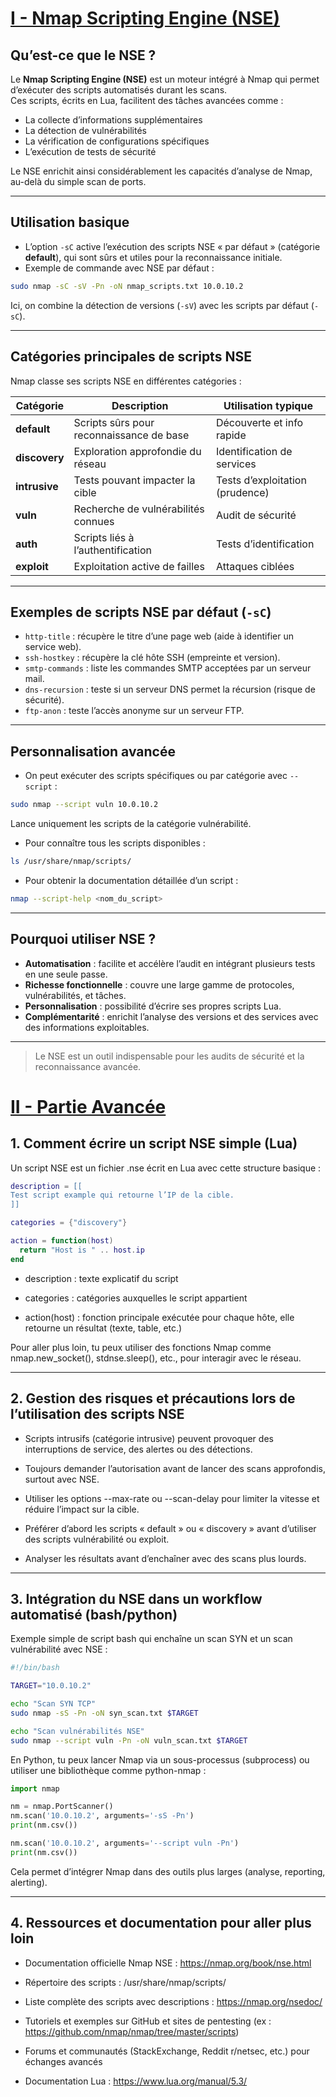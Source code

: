 # <u>I - Nmap Scripting Engine (NSE)</u>

## Qu’est-ce que le NSE ?

Le **Nmap Scripting Engine (NSE)** est un moteur intégré à Nmap qui permet d’exécuter des scripts automatisés durant les scans.  
Ces scripts, écrits en Lua, facilitent des tâches avancées comme :  
- La collecte d’informations supplémentaires  
- La détection de vulnérabilités  
- La vérification de configurations spécifiques  
- L’exécution de tests de sécurité  

Le NSE enrichit ainsi considérablement les capacités d’analyse de Nmap, au-delà du simple scan de ports.

---

## Utilisation basique

- L’option `-sC` active l’exécution des scripts NSE « par défaut » (catégorie **default**), qui sont sûrs et utiles pour la reconnaissance initiale.  
- Exemple de commande avec NSE par défaut :  

```bash
sudo nmap -sC -sV -Pn -oN nmap_scripts.txt 10.0.10.2
```

Ici, on combine la détection de versions (`-sV`) avec les scripts par défaut (`-sC`).

---

## Catégories principales de scripts NSE

Nmap classe ses scripts NSE en différentes catégories :  

| Catégorie     | Description                              | Utilisation typique             |
| ------------- | ---------------------------------------- | ------------------------------- |
| **default**   | Scripts sûrs pour reconnaissance de base | Découverte et info rapide       |
| **discovery** | Exploration approfondie du réseau        | Identification de services      |
| **intrusive** | Tests pouvant impacter la cible          | Tests d’exploitation (prudence) |
| **vuln**      | Recherche de vulnérabilités connues      | Audit de sécurité               |
| **auth**      | Scripts liés à l’authentification        | Tests d’identification          |
| **exploit**   | Exploitation active de failles           | Attaques ciblées                |

---

## Exemples de scripts NSE par défaut (`-sC`)

- `http-title` : récupère le titre d’une page web (aide à identifier un service web).  
- `ssh-hostkey` : récupère la clé hôte SSH (empreinte et version).  
- `smtp-commands` : liste les commandes SMTP acceptées par un serveur mail.  
- `dns-recursion` : teste si un serveur DNS permet la récursion (risque de sécurité).  
- `ftp-anon` : teste l’accès anonyme sur un serveur FTP.

---

## Personnalisation avancée

- On peut exécuter des scripts spécifiques ou par catégorie avec `--script` :  

```bash
sudo nmap --script vuln 10.0.10.2
```

Lance uniquement les scripts de la catégorie vulnérabilité.

- Pour connaître tous les scripts disponibles :  

```bash
ls /usr/share/nmap/scripts/
```


- Pour obtenir la documentation détaillée d’un script :  

```bash
nmap --script-help <nom_du_script>
```


---

## Pourquoi utiliser NSE ?

- **Automatisation** : facilite et accélère l’audit en intégrant plusieurs tests en une seule passe.  
- **Richesse fonctionnelle** : couvre une large gamme de protocoles, vulnérabilités, et tâches.  
- **Personnalisation** : possibilité d’écrire ses propres scripts Lua.  
- **Complémentarité** : enrichit l’analyse des versions et des services avec des informations exploitables.

---

> Le NSE est un outil indispensable pour les audits de sécurité et la reconnaissance avancée.
> 
# <u>II - Partie Avancée</u>

## 1. Comment écrire un script NSE simple (Lua)

Un script NSE est un fichier .nse écrit en Lua avec cette structure basique :

```lua
description = [[
Test script example qui retourne l’IP de la cible.
]]

categories = {"discovery"}

action = function(host)
  return "Host is " .. host.ip
end
```

- description : texte explicatif du script

- categories : catégories auxquelles le script appartient

- action(host) : fonction principale exécutée pour chaque hôte, elle retourne un résultat (texte, table, etc.)

Pour aller plus loin, tu peux utiliser des fonctions Nmap comme nmap.new_socket(), stdnse.sleep(), etc., pour interagir avec le réseau.

---

## 2. Gestion des risques et précautions lors de l’utilisation des scripts NSE

- Scripts intrusifs (catégorie intrusive) peuvent provoquer des interruptions de service, des alertes ou des détections.

- Toujours demander l’autorisation avant de lancer des scans approfondis, surtout avec NSE.

- Utiliser les options --max-rate ou --scan-delay pour limiter la vitesse et réduire l’impact sur la cible.

- Préférer d’abord les scripts « default » ou « discovery » avant d’utiliser des scripts vulnérabilité ou exploit.

- Analyser les résultats avant d’enchaîner avec des scans plus lourds.

---

## 3. Intégration du NSE dans un workflow automatisé (bash/python)

Exemple simple de script bash qui enchaîne un scan SYN et un scan vulnérabilité avec NSE :

```bash
#!/bin/bash

TARGET="10.0.10.2"

echo "Scan SYN TCP"
sudo nmap -sS -Pn -oN syn_scan.txt $TARGET

echo "Scan vulnérabilités NSE"
sudo nmap --script vuln -Pn -oN vuln_scan.txt $TARGET
```

En Python, tu peux lancer Nmap via un sous-processus (subprocess) ou utiliser une bibliothèque comme python-nmap :

```python
import nmap

nm = nmap.PortScanner()
nm.scan('10.0.10.2', arguments='-sS -Pn')
print(nm.csv())

nm.scan('10.0.10.2', arguments='--script vuln -Pn')
print(nm.csv())
```

Cela permet d’intégrer Nmap dans des outils plus larges (analyse, reporting, alerting).

---

## 4. Ressources et documentation pour aller plus loin

- Documentation officielle Nmap NSE : https://nmap.org/book/nse.html

- Répertoire des scripts : /usr/share/nmap/scripts/

- Liste complète des scripts avec descriptions : https://nmap.org/nsedoc/

- Tutoriels et exemples sur GitHub et sites de pentesting (ex : https://github.com/nmap/nmap/tree/master/scripts)

- Forums et communautés (StackExchange, Reddit r/netsec, etc.) pour échanges avancés

- Documentation Lua : https://www.lua.org/manual/5.3/